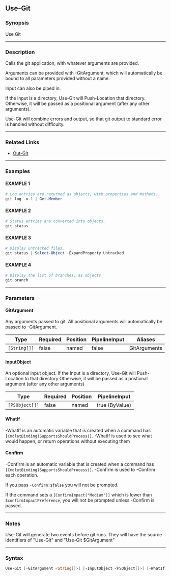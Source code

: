 Use-Git
-------




### Synopsis
Use Git



---


### Description

Calls the git application, with whatever arguments are provided.

Arguments can be provided with -GitArgument, which will automatically be bound to all parameters provided without a name.        

Input can also be piped in.

If the input is a directory, Use-Git will Push-Location that directory.
Otherwise, it will be passed as a positional argument (after any other arguments).

Use-Git will combine errors and output, so that git output to standard error is handled without difficulty.



---


### Related Links
* [Out-Git](Out-Git.md)





---


### Examples
#### EXAMPLE 1
```PowerShell
# Log entries are returned as objects, with properties and methods.
git log -n 1 | Get-Member
```

#### EXAMPLE 2
```PowerShell
# Status entries are converted into objects.
git status
```

#### EXAMPLE 3
```PowerShell
# Display untracked files.
git status | Select-Object -ExpandProperty Untracked
```

#### EXAMPLE 4
```PowerShell
# Display the list of branches, as objects.
git branch
```



---


### Parameters
#### **GitArgument**

Any arguments passed to git.  All positional arguments will automatically be passed to -GitArgument.






|Type        |Required|Position|PipelineInput|Aliases     |
|------------|--------|--------|-------------|------------|
|`[String[]]`|false   |named   |false        |GitArguments|



#### **InputObject**

An optional input object.
If the Input is a directory, Use-Git will Push-Location to that directory
Otherwise, it will be passed as a postional argument (after any other arguments)






|Type          |Required|Position|PipelineInput |
|--------------|--------|--------|--------------|
|`[PSObject[]]`|false   |named   |true (ByValue)|



#### **WhatIf**
-WhatIf is an automatic variable that is created when a command has ```[CmdletBinding(SupportsShouldProcess)]```.
-WhatIf is used to see what would happen, or return operations without executing them
#### **Confirm**
-Confirm is an automatic variable that is created when a command has ```[CmdletBinding(SupportsShouldProcess)]```.
-Confirm is used to -Confirm each operation.

If you pass ```-Confirm:$false``` you will not be prompted.


If the command sets a ```[ConfirmImpact("Medium")]``` which is lower than ```$confirmImpactPreference```, you will not be prompted unless -Confirm is passed.



---


### Notes
Use-Git will generate two events before git runs.  They will have the source identifiers of "Use-Git" and "Use-Git $GitArgument"



---


### Syntax
```PowerShell
Use-Git [-GitArgument <String[]>] [-InputObject <PSObject[]>] [-WhatIf] [-Confirm] [<CommonParameters>]
```
